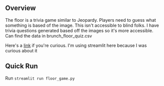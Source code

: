 ## Overview
The floor is a trivia game similar to Jeopardy. Players need to guess what something is based of the image.
This isn't accessible to blind folks.
I have trivia questions generated based off the images so it's more accessible. Can find the data in brunch_floor_quiz.csv

Here's a [link]( https://www.youtube.com/watch?v=Xqzkziznja8&pp=0gcJCf0Ao7VqN5tD) if you're curious. I'm using streamlit here
because I was curious about it

## Quick Run
Run ```streamlit run floor_game.py```

